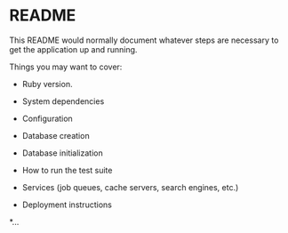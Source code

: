 # README

This README would normally document whatever steps are necessary to get the
application up and running.

Things you may want to cover:

* Ruby version.

* System dependencies

* Configuration

* Database creation

* Database initialization

* How to run the test suite

* Services (job queues, cache servers, search engines, etc.)

* Deployment instructions

*... 
